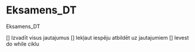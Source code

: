 # Eksamens_DT
Eksamens_DT


[] Izvadīt visus jautajumus
[] Iekļaut iespēju atbildēt uz jautajumiem
[] Ievest do while ciklu
